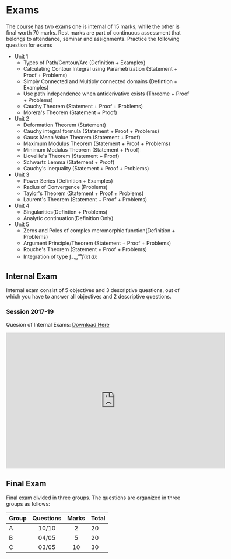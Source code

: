 # Exams

The course has two exams one is internal of 15 marks, while the other is final worth 70 marks. Rest marks are part of continuous assessment that belongs to attendance, seminar and assignments. Practice the following question for exams

* Unit 1
    * Types of Path/Contour/Arc (Definition + Examplex)
    * Calculating Contour Integral using Parametrization (Statement + Proof + Problems)
    * Simply Connected and Multiply connected domains (Defintion + Examples)
    * Use path independence when antiderivative exists (Threome + Proof + Problems)
    * Cauchy Theorem (Statement + Proof + Problems)
    * Morera's Theorem (Statement + Proof)
* Unit 2
    * Deformation Theorem (Statement)
    * Cauchy integral formula (Statement + Proof + Problems)
    * Gauss Mean Value Theorem (Statement + Proof)
    * Maximum Modulus Theorem (Statement + Proof + Problems)
    * Minimum Modulus Theorem (Statement + Proof)
    * Liovellie's Theorem (Statement + Proof)
    * Schwartz Lemma (Statement + Proof)
    * Cauchy's Inequality (Statement + Proof + Problems)
* Unit 3
    * Power Series (Definition + Examples)
    * Radius of Convergence (Problems)
    * Taylor's Theorem (Statement + Proof + Problems)
    * Laurent's Theorem (Statement + Proof + Problems)
* Unit 4
    * Singularities(Defintion + Problems)
    * Analytic continuation(Definition Only)
* Unit 5
    * Zeros and Poles of complex meromorphic function(Definition + Problems)
    * Argument Principle/Theorem (Statement + Proof + Problems)
    * Rouche's Theorem (Statement + Proof + Problems)
    * Integration of type $\displaystyle \int_{-\infty}^{\infty} f(x)\, dx$

## Internal Exam

Internal exam consist of 5 objectives and 3 descriptive questions, out of which you have to answer all objectives and 2 descriptive questions.

### Session 2017-19

Quesion of Internal Exams: [Download Here](PDFs/171906CIA.pdf)


<iframe width="600" height="371" seamless frameborder="0" scrolling="no" src="https://docs.google.com/spreadsheets/d/e/2PACX-1vQt1HAoZPQamfnzNHe5tkZGaoB07uMlS6vkMHrR2Syqlzv3JlV_WPYasgX2xXp45FFDG0APgNZTt3o9/pubchart?oid=1786958430&amp;format=interactive"></iframe>

## Final Exam

Final exam divided in three groups. The questions are organized in three groups as follows:

| Group |       Questions      |          Marks          | Total |
|-------|:--------------------:|:-----------------------:|-------|
| A     |         10/10        |            2            | 20    |
| B     |         04/05        |            5            | 20    |
| C     |         03/05        |            10           | 30    |

